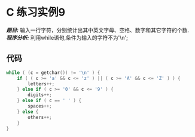 <!--
  - File Name README.md
  - Version 1.0
  - Author aaron
  - Email wzj020109@163.com
  - Created Time 2022-01-07
-->

# C 练习实例9

***题目:*** 输入一行字符，分别统计出其中英文字母、空格、数字和其它字符的个数. <br>
***程序分析:*** 利用while语句,条件为输入的字符不为'\n';

## 代码
```c
while ( (c = getchar()) != '\n' ) {
    if ( ( c >= 'a' && c <= 'z' ) || ( c >= 'A' && c <= 'Z' ) ) {
        letters++;
    } else if ( c >= '0' && c <= '9' ) {
        digits++;
    } else if ( c == ' ' ) {
        spaces++;
    } else {
        others++;
    }
}
```


